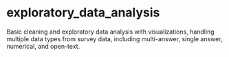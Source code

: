 # exploratory_data_analysis
Basic cleaning and exploratory data analysis with visualizations, handling multiple data types from survey data, including multi-answer, single answer, numerical, and open-text. 
